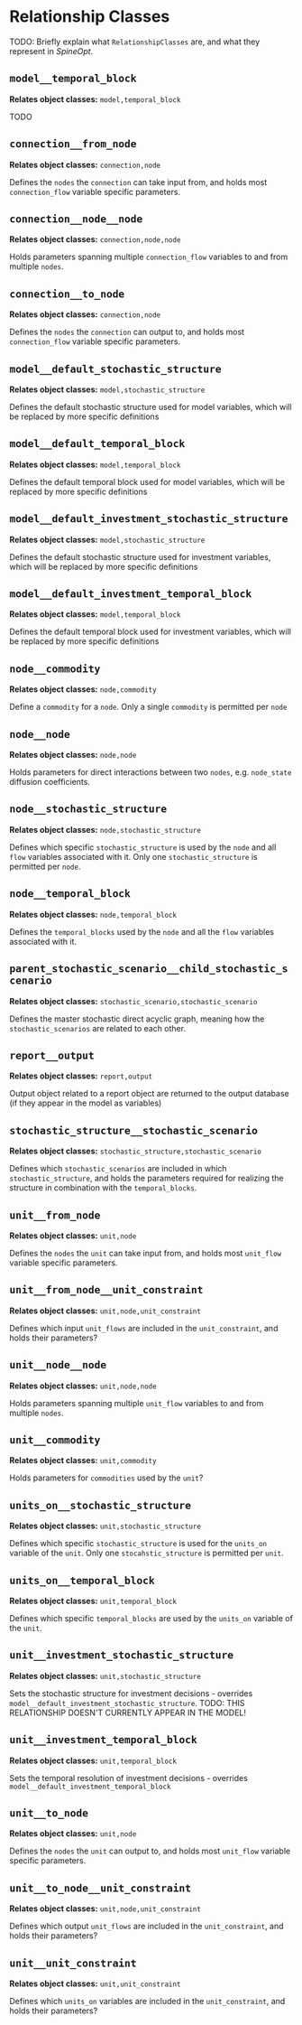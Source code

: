 # Relationship Classes

TODO: Briefly explain what `RelationshipClasses` are, and what they represent in *SpineOpt*.


## `model__temporal_block`

**Relates object classes:** `model,temporal_block`

TODO

## `connection__from_node`

**Relates object classes:** `connection,node`

Defines the `nodes` the `connection` can take input from, and holds most `connection_flow` variable specific parameters.

## `connection__node__node`

**Relates object classes:** `connection,node,node`

Holds parameters spanning multiple `connection_flow` variables to and from multiple `nodes`.

## `connection__to_node`

**Relates object classes:** `connection,node`

Defines the `nodes` the `connection` can output to, and holds most `connection_flow` variable specific parameters.

## `model__default_stochastic_structure`

**Relates object classes:** `model,stochastic_structure`

Defines the default stochastic structure used for model variables, which will be replaced by more specific definitions

## `model__default_temporal_block`

**Relates object classes:** `model,temporal_block`

Defines the default temporal block used for model variables, which will be replaced by more specific definitions

## `model__default_investment_stochastic_structure`

**Relates object classes:** `model,stochastic_structure`

Defines the default stochastic structure used for investment variables, which will be replaced by more specific definitions

## `model__default_investment_temporal_block`

**Relates object classes:** `model,temporal_block`

Defines the default temporal block used for investment variables, which will be replaced by more specific definitions

## `node__commodity`

**Relates object classes:** `node,commodity`

Define a `commodity` for a `node`. Only a single `commodity` is permitted per `node`

## `node__node`

**Relates object classes:** `node,node`

Holds parameters for direct interactions between two `nodes`, e.g. `node_state` diffusion coefficients.

## `node__stochastic_structure`

**Relates object classes:** `node,stochastic_structure`

Defines which specific `stochastic_structure` is used by the `node` and all `flow` variables associated with it. Only one `stochastic_structure` is permitted per `node`.

## `node__temporal_block`

**Relates object classes:** `node,temporal_block`

Defines the `temporal_blocks` used by the `node` and all the `flow` variables associated with it.

## `parent_stochastic_scenario__child_stochastic_scenario`

**Relates object classes:** `stochastic_scenario,stochastic_scenario`

Defines the master stochastic direct acyclic graph, meaning how the `stochastic_scenarios` are related to each other.

## `report__output`

**Relates object classes:** `report,output`

Output object related to a report object are returned to the output database (if they appear in the model as variables)

## `stochastic_structure__stochastic_scenario`

**Relates object classes:** `stochastic_structure,stochastic_scenario`

Defines which `stochastic_scenarios` are included in which `stochastic_structure`, and holds the parameters required for realizing the structure in combination with the `temporal_blocks`.

## `unit__from_node`

**Relates object classes:** `unit,node`

Defines the `nodes` the `unit` can take input from, and holds most `unit_flow` variable specific parameters.

## `unit__from_node__unit_constraint`

**Relates object classes:** `unit,node,unit_constraint`

Defines which input `unit_flows` are included in the `unit_constraint`, and holds their parameters?

## `unit__node__node`

**Relates object classes:** `unit,node,node`

Holds parameters spanning multiple `unit_flow` variables to and from multiple `nodes`.

## `unit__commodity`

**Relates object classes:** `unit,commodity`

Holds parameters for `commodities` used by the `unit`?

## `units_on__stochastic_structure`

**Relates object classes:** `unit,stochastic_structure`

Defines which specific `stochastic_structure` is used for the `units_on` variable of the `unit`. Only one `stocahstic_structure` is permitted per `unit`.

## `units_on__temporal_block`

**Relates object classes:** `unit,temporal_block`

Defines which specific `temporal_blocks` are used by the `units_on` variable of the `unit`.

## `unit__investment_stochastic_structure`

**Relates object classes:** `unit,stochastic_structure`

Sets the stochastic structure for investment decisions - overrides `model__default_investment_stochastic_structure`. TODO: THIS RELATIONSHIP DOESN'T CURRENTLY APPEAR IN THE MODEL!

## `unit__investment_temporal_block`

**Relates object classes:** `unit,temporal_block`

Sets the temporal resolution of investment decisions - overrides `model__default_investment_temporal_block`

## `unit__to_node`

**Relates object classes:** `unit,node`

Defines the `nodes` the `unit` can output to, and holds most `unit_flow` variable specific parameters.

## `unit__to_node__unit_constraint`

**Relates object classes:** `unit,node,unit_constraint`

Defines which output `unit_flows` are included in the `unit_constraint`, and holds their parameters?

## `unit__unit_constraint`

**Relates object classes:** `unit,unit_constraint`

Defines which `units_on` variables are included in the `unit_constraint`, and holds their parameters?
